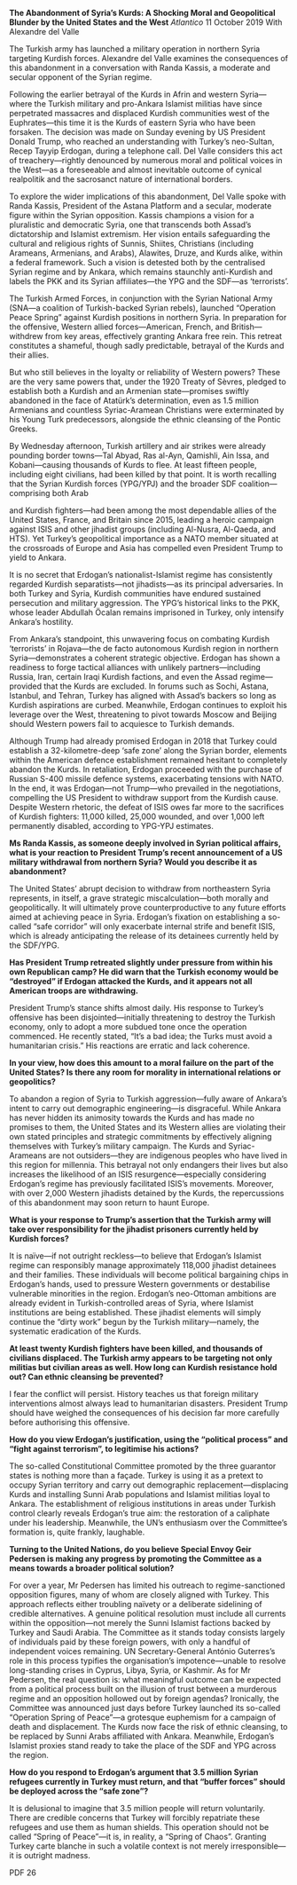 **The Abandonment of Syria’s Kurds: A Shocking Moral and Geopolitical Blunder by the United States and the West** _Atlantico_ 11 October 2019 With Alexandre del Valle

The Turkish army has launched a military operation in northern Syria targeting Kurdish forces. Alexandre del Valle examines the consequences of this abandonment in a conversation with Randa Kassis, a moderate and secular opponent of the Syrian regime.

Following the earlier betrayal of the Kurds in Afrin and western Syria—where the Turkish military and pro-Ankara Islamist militias have since perpetrated massacres and displaced Kurdish communities west of the Euphrates—this time it is the Kurds of eastern Syria who have been forsaken. The decision was made on Sunday evening by US President Donald Trump, who reached an understanding with Turkey’s neo-Sultan, Recep Tayyip Erdogan, during a telephone call. Del Valle considers this act of treachery—rightly denounced by numerous moral and political voices in the West—as a foreseeable and almost inevitable outcome of cynical realpolitik and the sacrosanct nature of international borders.

To explore the wider implications of this abandonment, Del Valle spoke with Randa Kassis, President of the Astana Platform and a secular, moderate figure within the Syrian opposition. Kassis champions a vision for a pluralistic and democratic Syria, one that transcends both Assad’s dictatorship and Islamist extremism. Her vision entails safeguarding the cultural and religious rights of Sunnis, Shiites, Christians (including Arameans, Armenians, and Arabs), Alawites, Druze, and Kurds alike, within a federal framework. Such a vision is detested both by the centralised Syrian regime and by Ankara, which remains staunchly anti-Kurdish and labels the PKK and its Syrian affiliates—the YPG and the SDF—as ‘terrorists’.

The Turkish Armed Forces, in conjunction with the Syrian National Army (SNA—a coalition of Turkish-backed Syrian rebels), launched “Operation Peace Spring” against Kurdish positions in northern Syria. In preparation for the offensive, Western allied forces—American, French, and British—withdrew from key areas, effectively granting Ankara free rein. This retreat constitutes a shameful, though sadly predictable, betrayal of the Kurds and their allies.

But who still believes in the loyalty or reliability of Western powers? These are the very same powers that, under the 1920 Treaty of Sèvres, pledged to establish both a Kurdish and an Armenian state—promises swiftly abandoned in the face of Atatürk’s determination, even as 1.5 million Armenians and countless Syriac-Aramean Christians were exterminated by his Young Turk predecessors, alongside the ethnic cleansing of the Pontic Greeks.

By Wednesday afternoon, Turkish artillery and air strikes were already pounding border towns—Tal Abyad, Ras al-Ayn, Qamishli, Ain Issa, and Kobani—causing thousands of Kurds to flee. At least fifteen people, including eight civilians, had been killed by that point. It is worth recalling that the Syrian Kurdish forces (YPG/YPJ) and the broader SDF coalition—comprising both Arab

and Kurdish fighters—had been among the most dependable allies of the United States, France, and Britain since 2015, leading a heroic campaign against ISIS and other jihadist groups (including Al-Nusra, Al-Qaeda, and HTS). Yet Turkey’s geopolitical importance as a NATO member situated at the crossroads of Europe and Asia has compelled even President Trump to yield to Ankara.

It is no secret that Erdogan’s nationalist-Islamist regime has consistently regarded Kurdish separatists—not jihadists—as its principal adversaries. In both Turkey and Syria, Kurdish communities have endured sustained persecution and military aggression. The YPG’s historical links to the PKK, whose leader Abdullah Öcalan remains imprisoned in Turkey, only intensify Ankara’s hostility.

From Ankara’s standpoint, this unwavering focus on combating Kurdish ‘terrorists’ in Rojava—the de facto autonomous Kurdish region in northern Syria—demonstrates a coherent strategic objective. Erdogan has shown a readiness to forge tactical alliances with unlikely partners—including Russia, Iran, certain Iraqi Kurdish factions, and even the Assad regime—provided that the Kurds are excluded. In forums such as Sochi, Astana, Istanbul, and Tehran, Turkey has aligned with Assad’s backers so long as Kurdish aspirations are curbed. Meanwhile, Erdogan continues to exploit his leverage over the West, threatening to pivot towards Moscow and Beijing should Western powers fail to acquiesce to Turkish demands.

Although Trump had already promised Erdogan in 2018 that Turkey could establish a 32-kilometre-deep ‘safe zone’ along the Syrian border, elements within the American defence establishment remained hesitant to completely abandon the Kurds. In retaliation, Erdogan proceeded with the purchase of Russian S-400 missile defence systems, exacerbating tensions with NATO. In the end, it was Erdogan—not Trump—who prevailed in the negotiations, compelling the US President to withdraw support from the Kurdish cause. Despite Western rhetoric, the defeat of ISIS owes far more to the sacrifices of Kurdish fighters: 11,000 killed, 25,000 wounded, and over 1,000 left permanently disabled, according to YPG-YPJ estimates.

**Ms Randa Kassis, as someone deeply involved in Syrian political affairs, what is your reaction to President Trump’s recent announcement of a US military withdrawal from northern Syria? Would you describe it as abandonment?**

The United States’ abrupt decision to withdraw from northeastern Syria represents, in itself, a grave strategic miscalculation—both morally and geopolitically. It will ultimately prove counterproductive to any future efforts aimed at achieving peace in Syria. Erdogan’s fixation on establishing a so-called “safe corridor” will only exacerbate internal strife and benefit ISIS, which is already anticipating the release of its detainees currently held by the SDF/YPG.

**Has President Trump retreated slightly under pressure from within his own Republican camp? He did warn that the Turkish economy would be “destroyed” if Erdogan attacked the Kurds, and it appears not all American troops are withdrawing.**

President Trump’s stance shifts almost daily. His response to Turkey’s offensive has been disjointed—initially threatening to destroy the Turkish economy, only to adopt a more subdued tone once the operation commenced. He recently stated, “It’s a bad idea; the Turks must avoid a humanitarian crisis.” His reactions are erratic and lack coherence.

**In your view, how does this amount to a moral failure on the part of the United States? Is there any room for morality in international relations or geopolitics?**

To abandon a region of Syria to Turkish aggression—fully aware of Ankara’s intent to carry out demographic engineering—is disgraceful. While Ankara has never hidden its animosity towards the Kurds and has made no promises to them, the United States and its Western allies are violating their own stated principles and strategic commitments by effectively aligning themselves with Turkey’s military campaign. The Kurds and Syriac-Arameans are not outsiders—they are indigenous peoples who have lived in this region for millennia. This betrayal not only endangers their lives but also increases the likelihood of an ISIS resurgence—especially considering Erdogan’s regime has previously facilitated ISIS’s movements. Moreover, with over 2,000 Western jihadists detained by the Kurds, the repercussions of this abandonment may soon return to haunt Europe.

**What is your response to Trump’s assertion that the Turkish army will take over responsibility for the jihadist prisoners currently held by Kurdish forces?**

It is naïve—if not outright reckless—to believe that Erdogan’s Islamist regime can responsibly manage approximately 118,000 jihadist detainees and their families. These individuals will become political bargaining chips in Erdogan’s hands, used to pressure Western governments or destabilise vulnerable minorities in the region. Erdogan’s neo-Ottoman ambitions are already evident in Turkish-controlled areas of Syria, where Islamist institutions are being established. These jihadist elements will simply continue the “dirty work” begun by the Turkish military—namely, the systematic eradication of the Kurds.

**At least twenty Kurdish fighters have been killed, and thousands of civilians displaced. The Turkish army appears to be targeting not only militias but civilian areas as well. How long can Kurdish resistance hold out? Can ethnic cleansing be prevented?**

I fear the conflict will persist. History teaches us that foreign military interventions almost always lead to humanitarian disasters. President Trump should have weighed the consequences of his decision far more carefully before authorising this offensive.

**How do you view Erdogan’s justification, using the “political process” and “fight against terrorism”, to legitimise his actions?**

The so-called Constitutional Committee promoted by the three guarantor states is nothing more than a façade. Turkey is using it as a pretext to occupy Syrian territory and carry out demographic replacement—displacing Kurds and installing Sunni Arab populations and Islamist militias loyal to Ankara. The establishment of religious institutions in areas under Turkish control clearly reveals Erdogan’s true aim: the restoration of a caliphate under his leadership. Meanwhile, the UN’s enthusiasm over the Committee’s formation is, quite frankly, laughable.

**Turning to the United Nations, do you believe Special Envoy Geir Pedersen is making any progress by promoting the Committee as a means towards a broader political solution?**

For over a year, Mr Pedersen has limited his outreach to regime-sanctioned opposition figures, many of whom are closely aligned with Turkey. This approach reflects either troubling naïvety or a deliberate sidelining of credible alternatives. A genuine political resolution must include all currents within the opposition—not merely the Sunni Islamist factions backed by Turkey and Saudi Arabia. The Committee as it stands today consists largely of individuals paid by these foreign powers, with only a handful of independent voices remaining. UN Secretary-General António Guterres’s role in this process typifies the organisation’s impotence—unable to resolve long-standing crises in Cyprus, Libya, Syria, or Kashmir. As for Mr Pedersen, the real question is: what meaningful outcome can be expected from a political process built on the illusion of trust between a murderous regime and an opposition hollowed out by foreign agendas? Ironically, the Committee was announced just days before Turkey launched its so-called “Operation Spring of Peace”—a grotesque euphemism for a campaign of death and displacement. The Kurds now face the risk of ethnic cleansing, to be replaced by Sunni Arabs affiliated with Ankara. Meanwhile, Erdogan’s Islamist proxies stand ready to take the place of the SDF and YPG across the region.

**How do you respond to Erdogan’s argument that 3.5 million Syrian refugees currently in Turkey must return, and that “buffer forces” should be deployed across the “safe zone”?**

It is delusional to imagine that 3.5 million people will return voluntarily. There are credible concerns that Turkey will forcibly repatriate these refugees and use them as human shields. This operation should not be called “Spring of Peace”—it is, in reality, a “Spring of Chaos”. Granting Turkey carte blanche in such a volatile context is not merely irresponsible—it is outright madness.

PDF 26